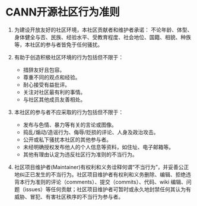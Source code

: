 # CANN开源社区行为准则

1. 为建设开放友好的社区环境，本社区贡献者和维护者承诺：
   不论年龄、体型、身体健全与否、民族、经验水平、受教育程度、社会地位、国籍、相貌、种族等，本社区的参与者皆免于任何骚扰。

2. 有助于创造积极社区环境的行为包括但不限于：

   - 措辞友好且包容。
   - 尊重不同的观点和经验。
   - 耐心接受有益批评。
   - 关注对社区最有利的事情。
   - 与社区其他成员友善相处。

3. 本社区的参与者不应采取的行为包括但不限于：

   - 发布与色情、暴力等有关的言论或图像。
   - 捣乱/煽动/造谣行为、侮辱/贬损的评论、人身及政治攻击。
   - 公开或私下骚扰本社区的其他参与者。
   - 未经明确授权发布他人的个人信息等资料，如住址、电子邮箱等。
   - 其他有理由认定为违反社区行为准则的不当行为。

4. 社区项目维护者(Maintainer)有权利和义务诠释何谓“不当行为”，并妥善公正地纠正已发生的不当行为。社区项目维护者有权利和义务删除、编辑、拒绝违背本行为准则的评论（comments）、提交（commits）、代码、wiki 编辑、问题（issues）等任何贡献；社区项目维护者可暂时或永久地封禁任何其认为有威胁、冒犯、有害社区秩序的不当行为参与者。
